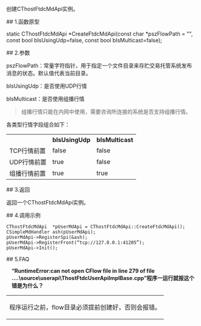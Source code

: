<p>创建CThostFtdcMdApi实例。</p>
<span class="anchor" id="d262d5ba-a9d8-452f-aaae-569cdaf290f6"></span>
## 1.函数原型
<p>static CThostFtdcMdApi *CreateFtdcMdApi(const char *pszFlowPath = "", const bool bIsUsingUdp=false, const bool bIsMulticast=false);</p>
<span class="anchor" id="84333931-f995-40a0-b2ce-7e730403151f"></span>
## 2.参数
<p>pszFlowPath：常量字符指针，用于指定一个文件目录来存贮交易托管系统发布消息的状态。默认值代表当前目录。</p>
<p>bIsUsingUdp：是否使用UDP行情</p>
<p>bIsMulticast：是否使用组播行情</p>
<blockquote>
<p>组播行情只能在内网中使用，需要咨询所连接的系统是否支持组播行情。</p>
</blockquote>
<p>各类型行情字段组合如下：</p>
<table><tr><th style="TEXT-ALIGN: center;">　</th><th style="TEXT-ALIGN: center;">bIsUsingUdp</th><th style="TEXT-ALIGN: center;">bIsMulticast</th></tr><tr><td style="TEXT-ALIGN: left;">TCP行情前置</td>
<td style="TEXT-ALIGN: left;">false</td>
<td style="TEXT-ALIGN: left;">false</td>
</tr>
<tr><td style="TEXT-ALIGN: left;">UDP行情前置</td>
<td style="TEXT-ALIGN: left;">true</td>
<td style="TEXT-ALIGN: left;">false</td>
</tr>
<tr><td style="TEXT-ALIGN: left;">组播行情前置</td>
<td style="TEXT-ALIGN: left;">true</td>
<td style="TEXT-ALIGN: left;">true</td>
</tr>
</table>
<span class="anchor" id="ccb40c54-48b9-44fb-a24d-4f91ef024f39"></span>
## 3.返回
<p>返回一个CThostFtdcMdApi实例。</p>
<span class="anchor" id="5a8c4769-9609-4eec-a6b0-a256fcc44b25"></span>
## 4.调用示例
<pre><code>CThostFtdcMdApi  *pUserMdApi = CThostFtdcMdApi::CreateFtdcMdApi();
CSimpleMdHandler ash(pUserMdApi);
pUserMdApi-&gt;RegisterSpi(&amp;ash);
pUserMdApi-&gt;RegisterFront(“tcp://127.0.0.1:41205”);
pUserMdApi-&gt;Init();
</code></pre>
<span class="anchor" id="f502fd07-792f-4f42-aabe-f19394a920df"></span>
## 5.FAQ
<p><div class="region_i"><p class="region_header" id="region_header_1" style="padding-left: 1em;font-weight : bold;text-indent: 0px;text-align: left;">“RuntimeError:can not open CFlow file in line 279 of file ....\source\userapi\ThostFtdcUserApiImplBase.cpp”程序一运行就报这个错是为什么？</p><div class="region_panel" id="region_panel_1" style="display:block;"><table><tr><td>
<p>程序运行之前，flow目录必须提前创建好，否则会报错。</p>
</td></tr></table>
</div><p class="region_tail" id="region_tail_1" style="border-top-color:transparent;border-bottom-width:0;"></p></div></p>
